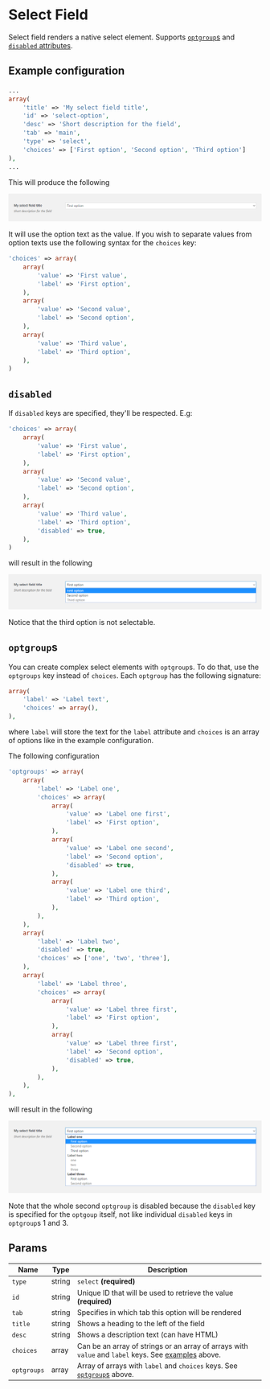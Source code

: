 # Select Field

Select field renders a native select element. Supports [`optgroup`s](#optgroups) and [`disabled` attributes](#disabled).
 
## Example configuration

```php
...
array(
    'title' => 'My select field title',
    'id' => 'select-option',
    'desc' => 'Short description for the field',
    'tab' => 'main',
    'type' => 'select',
    'choices' => ['First option', 'Second option', 'Third option']
),
...
```

This will produce the following

![](../assets/select-one.png)

It will use the option text as the value. If you wish to separate values from option texts use the following syntax for the `choices` key:

```php
'choices' => array(
    array(
        'value' => 'First value',
        'label' => 'First option',
    ),
    array(
        'value' => 'Second value',
        'label' => 'Second option',
    ),
    array(
        'value' => 'Third value',
        'label' => 'Third option',
    ),
)
```

## `disabled`

If `disabled` keys are specified, they'll be respected. E.g:

```php
'choices' => array(
    array(
        'value' => 'First value',
        'label' => 'First option',
    ),
    array(
        'value' => 'Second value',
        'label' => 'Second option',
    ),
    array(
        'value' => 'Third value',
        'label' => 'Third option',
        'disabled' => true,
    ),
)
```

will result in the following

![](../assets/select-two.png)

Notice that the third option is not selectable.

## `optgroup`s

You can create complex select elements with `optgroup`s. To do that, use the `optgroups` key instead of `choices`. Each `optgroup` has the following signature:

```php
array(
    'label' => 'Label text',
    'choices' => array(),
),
```

where `label` will store the text for the `label` attribute and `choices` is an array of options like in the example configuration.

The following configuration

```php
'optgroups' => array(
    array(
        'label' => 'Label one',
        'choices' => array(
            array(
                'value' => 'Label one first',
                'label' => 'First option',
            ),
            array(
                'value' => 'Label one second',
                'label' => 'Second option',
                'disabled' => true,
            ),
            array(
                'value' => 'Label one third',
                'label' => 'Third option',
            ),
        ),
    ),
    array(
        'label' => 'Label two',
        'disabled' => true,
        'choices' => ['one', 'two', 'three'],
    ),
    array(
        'label' => 'Label three',
        'choices' => array(
            array(
                'value' => 'Label three first',
                'label' => 'First option',
            ),
            array(
                'value' => 'Label three first',
                'label' => 'Second option',
                'disabled' => true,
            ),
        ),
    ),
),
```

will result in the following

![](../assets/select-three.png)

Note that the whole second `optgroup` is disabled because the `disabled` key is specified for the `optgoup` itself, not like individual `disabled` keys in `optgroup`s 1 and 3.

## Params

| Name | Type | Description |
| --- | --- | --- |
| `type` | string | `select` **(required)**
| `id` | string | Unique ID that will be used to retrieve the value **(required)**
| `tab` | string | Specifies in which tab this option will be rendered
| `title` | string | Shows a heading to the left of the field
| `desc` | string | Shows a description text (can have HTML)
| `choices` | array | Can be an array of strings or an array of arrays with `value` and `label` keys. See [examples](#example-configuration) above.
| `optgroups` | array | Array of arrays with `label` and `choices` keys. See [`optgroup`s](#optgroups) above.